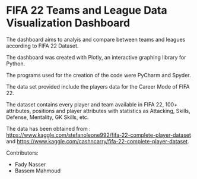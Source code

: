 # FIFA 22 Teams and League Data Visualization Dashboard

The dashboard aims to analyis and compare between teams and leagues according to FIFA 22 Dataset.

The dashboard was created with Plotly, an interactive graphing library for Python. 

The programs used for the creation of the code were PyCharm and Spyder. 

The data set provided include the players data for the Career Mode of FIFA 22. 

The dataset contains every player and team available in FIFA 22, 100+ attributes, positions and player attributes with statistics as Attacking, Skills, Defense, Mentality, GK Skills, etc. 

The data has been obtained from : https://www.kaggle.com/stefanoleone992/fifa-22-complete-player-dataset and https://www.kaggle.com/cashncarry/fifa-22-complete-player-dataset.


Contributors:
- Fady Nasser
- Bassem Mahmoud